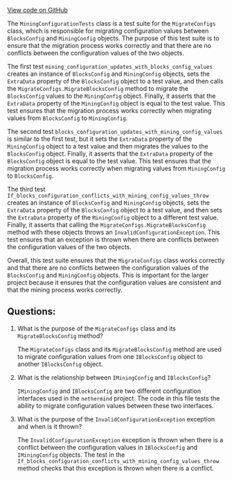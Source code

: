 [View code on GitHub](https://github.com/nethermindeth/nethermind/Nethermind.Consensus.Test/MiningConfigurationTests.cs)

The `MiningConfigurationTests` class is a test suite for the `MigrateConfigs` class, which is responsible for migrating configuration values between `BlocksConfig` and `MiningConfig` objects. The purpose of this test suite is to ensure that the migration process works correctly and that there are no conflicts between the configuration values of the two objects.

The first test `mining_configuration_updates_with_blocks_config_values` creates an instance of `BlocksConfig` and `MiningConfig` objects, sets the `ExtraData` property of the `BlocksConfig` object to a test value, and then calls the `MigrateConfigs.MigrateBlocksConfig` method to migrate the `BlocksConfig` values to the `MiningConfig` object. Finally, it asserts that the `ExtraData` property of the `MiningConfig` object is equal to the test value. This test ensures that the migration process works correctly when migrating values from `BlocksConfig` to `MiningConfig`.

The second test `blocks_configuration_updates_with_mining_config_values` is similar to the first test, but it sets the `ExtraData` property of the `MiningConfig` object to a test value and then migrates the values to the `BlocksConfig` object. Finally, it asserts that the `ExtraData` property of the `BlocksConfig` object is equal to the test value. This test ensures that the migration process works correctly when migrating values from `MiningConfig` to `BlocksConfig`.

The third test `If_blocks_configuration_conflicts_with_mining_config_values_throw` creates an instance of `BlocksConfig` and `MiningConfig` objects, sets the `ExtraData` property of the `BlocksConfig` object to a test value, and then sets the `ExtraData` property of the `MiningConfig` object to a different test value. Finally, it asserts that calling the `MigrateConfigs.MigrateBlocksConfig` method with these objects throws an `InvalidConfigurationException`. This test ensures that an exception is thrown when there are conflicts between the configuration values of the two objects.

Overall, this test suite ensures that the `MigrateConfigs` class works correctly and that there are no conflicts between the configuration values of the `BlocksConfig` and `MiningConfig` objects. This is important for the larger project because it ensures that the configuration values are consistent and that the mining process works correctly.
## Questions: 
 1. What is the purpose of the `MigrateConfigs` class and its `MigrateBlocksConfig` method?
    
    The `MigrateConfigs` class and its `MigrateBlocksConfig` method are used to migrate configuration values from one `IBlocksConfig` object to another `IBlocksConfig` object.

2. What is the relationship between `IMiningConfig` and `IBlocksConfig`?
    
    `IMiningConfig` and `IBlocksConfig` are two different configuration interfaces used in the `nethermind` project. The code in this file tests the ability to migrate configuration values between these two interfaces.

3. What is the purpose of the `InvalidConfigurationException` exception and when is it thrown?
    
    The `InvalidConfigurationException` exception is thrown when there is a conflict between the configuration values in `IBlocksConfig` and `IMiningConfig` objects. The test in the `If_blocks_configuration_conflicts_with_mining_config_values_throw` method checks that this exception is thrown when there is a conflict.